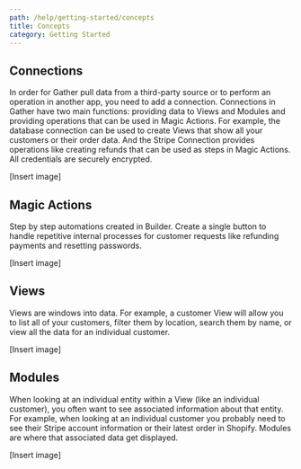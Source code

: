 ```yaml
---
path: /help/getting-started/concepts
title: Concepts
category: Getting Started
---
```

## Connections

In order for Gather pull data from a third-party source or to perform an operation in another app, you need to add a connection. Connections in Gather have two main functions: providing data to Views and Modules and providing operations that can be used in Magic Actions. For example, the database connection can be used to create Views that show all your customers or their order data. And the Stripe Connection provides operations like creating refunds that can be used as steps in Magic Actions. All credentials are securely encrypted.

\[Insert image]

## Magic Actions

Step by step automations created in Builder. Create a single button to handle repetitive internal processes for customer requests like refunding payments and resetting passwords. 

\[Insert image]

## Views

Views are windows into data. For example, a customer View will allow you to list all of your customers, filter them by location, search them by name, or view all the data for an individual customer.

\[Insert image]

## Modules

When looking at an individual entity within a View (like an individual customer), you often want to see associated information about that entity. For example, when looking at an individual customer you probably need to see their Stripe account information or their latest order in Shopify. Modules are where that associated data get displayed.

\[Insert image]
